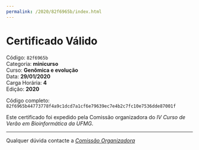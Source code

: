 ```yaml
---
permalink: /2020/82f6965b/index.html
---
```


# Certificado Válido

Código: `82f6965b`<br>
Categoria: **minicurso**<br>
Curso: **Genômica e evolução**<br>
Data: **29/01/2020**<br>
Carga Horária: **4**<br>
Edição: **2020**<br>


Código completo: `82f6965b44773778f4a9c1dcd7a1cf6e79639ec7e4b2c7fc10e7536dde87001f`


Este certificado foi expedido pela Comissão organizadora do *IV Curso de Verão em Bioinformática da UFMG*.

----

Qualquer dúvida contacte a [_Comissão Organizadora_](<mailto:cursobioinfoufmg@gmail.com$subject=[Certificados]>)

